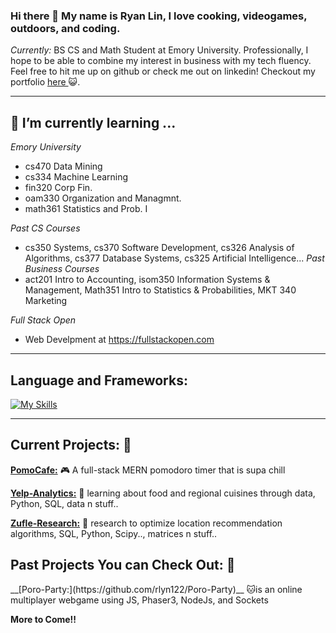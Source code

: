 ### Hi there 👋 My name is Ryan Lin, I love cooking, videogames, outdoors, and coding.

 <i>Currently:</i> BS CS and Math Student at Emory University. Professionally, I hope to be able to combine my interest in business with my tech fluency. Feel free to hit me up on github or check me out on linkedin! 
 Checkout my portfolio  <a href="https://rlyn122.github.io/portfolio/"> here </a> 😺.

------ 
<h2>🌱 I’m currently learning ...</h2>

_Emory University_
  - cs470 Data Mining
  - cs334 Machine Learning
  - fin320 Corp Fin.
  - oam330 Organization and Managmnt.
  - math361 Statistics and Prob. I

_Past CS Courses_
  - cs350 Systems, cs370 Software Development, cs326 Analysis of Algorithms, cs377 Database Systems, cs325 Artificial Intelligence...
_Past Business Courses_
  - act201 Intro to Accounting, isom350 Information Systems & Management, Math351 Intro to Statistics & Probabilities, MKT 340 Marketing

_Full Stack Open_
  - Web Develpment at https://fullstackopen.com

------

<h2>Language and Frameworks:</h2>

[![My Skills](https://skillicons.dev/icons?i=js,html,css,c,java,js,py,mysql,mongodb,r)](https://skillicons.dev)

------

<h2> Current Projects: 👷 </h2>

__[PomoCafe:](https://github.com/rlyn122/PomoCafe)__ 🎮 A full-stack MERN pomodoro timer that is supa chill

__[Yelp-Analytics:](https://github.com/rlyn122/YelpAnalytics)__  🍔 learning about food and regional cuisines through data, Python, SQL, data n stuff..

__[Zufle-Research:](https://github.com/rlyn122/Zufle-Research)__ 🔭 research to optimize location recommendation algorithms, SQL, Python, Scipy.., matrices n stuff..



<h2> Past Projects You can Check Out: 🏁 </h2>
__[Poro-Party:](https://github.com/rlyn122/Poro-Party)__     🐱is an online multiplayer webgame using JS, Phaser3, NodeJs, and Sockets


__More to Come!!__

<!--
**rlyn122/rlyn122** is a ✨ _special_ ✨ repository because its `README.md` (this file) appears on your GitHub profile.

Here are some ideas to get you started:

- 🔭 I’m currently working on ...
- 🌱 I’m currently learning ...
- 👯 I’m looking to collaborate on ...
- 🤔 I’m looking for help with ...
- 💬 Ask me about ...
- 📫 How to reach me: ...
- 😄 Pronouns: ...
- ⚡ Fun fact: ...
-->
